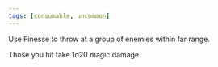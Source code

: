 ```yaml
---
tags: [consumable, uncommon]
---
```


Use Finesse to throw at a group of enemies within far range.

Those you hit take 1d20 magic damage
